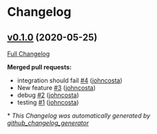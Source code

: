 # Changelog

## [v0.1.0](https://github.com/johncosta/datadog-github-action-poc/tree/v0.1.0) (2020-05-25)

[Full Changelog](https://github.com/johncosta/datadog-github-action-poc/compare/5d13deeafd767c2d0630cd90a83eb7cb8886eedd...v0.1.0)

**Merged pull requests:**

- integration should fail [\#4](https://github.com/johncosta/datadog-github-action-poc/pull/4) ([johncosta](https://github.com/johncosta))
- New feature [\#3](https://github.com/johncosta/datadog-github-action-poc/pull/3) ([johncosta](https://github.com/johncosta))
- debug [\#2](https://github.com/johncosta/datadog-github-action-poc/pull/2) ([johncosta](https://github.com/johncosta))
- testing [\#1](https://github.com/johncosta/datadog-github-action-poc/pull/1) ([johncosta](https://github.com/johncosta))



\* *This Changelog was automatically generated by [github_changelog_generator](https://github.com/github-changelog-generator/github-changelog-generator)*
